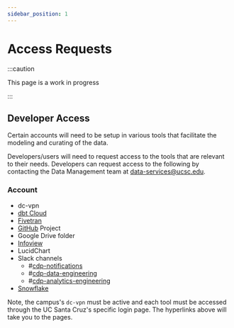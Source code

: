 ```yaml
---
sidebar_position: 1
---
```


# Access Requests
:::caution

This page is a work in progress

:::

## Developer Access

Certain accounts will need to be setup in various tools that facilitate the modeling and curating of the data.  

Developers/users will need to request access to the tools that are relevant to their needs. Developers can request access to the following by contacting the Data Management team at data-services@ucsc.edu.

###  Account 

-  dc-vpn
- [dbt Cloud](https://cloud.ucsc.getdbt.com/enterprise-login/ucsc/)
- [Fivetran](https://login.ucsc.edu/idp/profile/SAML2/Unsolicited/SSO?providerId=Fivetran)
- [GitHub](https://github.com/cdp-ucsc) Project
- Google Drive folder
- [Infoview](https://datamgmt.ucsc.edu/launch-infoview.html)
- LucidChart
- Slack channels
  - #[cdp-notifications](https://uctech.slack.com/archives/C047778P8DT)
  - #[cdp-data-engineering](https://uctech.slack.com/archives/C03CD7UNPSQ)
  - #[cdp-analytics-engineering](https://uctech.slack.com/archives/C03R2GF42V7)
- [Snowflake](https://app.snowflake.com/us-west-2/zna67203)



Note, the campus's `dc-vpn` must be active and each tool must be accessed through the UC Santa Cruz's specific login page. The hyperlinks above will take you to the pages.

